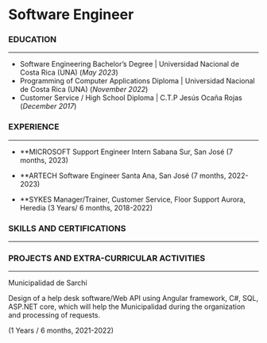 # Software Engineer

### EDUCATION
_________________________________________________________________

- Software Engineering Bachelor’s Degree | Universidad Nacional de Costa Rica (UNA) (_May 2023_)								       		
- Programming of Computer Applications Diploma	| Universidad Nacional de Costa Rica (UNA) (_November 2022_)	 			        		
- Customer Service / High School Diploma | C.T.P Jesús Ocaña Rojas (_December 2017_)

### EXPERIENCE
_____________________________________________________________________

- **MICROSOFT 
Support Engineer Intern
Sabana Sur, San José 
(7 months, 2023)

- **ARTECH 
Software Engineer 
Santa Ana, San José 
(7 months, 2022-2023)

- **SYKES 
Manager/Trainer, Customer Service, Floor Support
Aurora, Heredia 
(3 Years/ 6 months, 2018-2022)

### SKILLS AND CERTIFICATIONS
_____________________________________________________________________

### PROJECTS AND EXTRA-CURRICULAR ACTIVITIES
_____________________________________________________________________

Municipalidad de Sarchí 

Design of a help desk software/Web API using Angular framework, C#, SQL, ASP.NET core, which will help the Municipalidad during the 
organization and processing of requests.

(1 Years / 6 months, 2021-2022)



